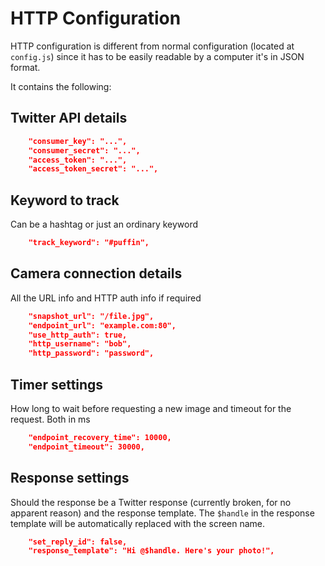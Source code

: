 # HTTP Configuration

HTTP configuration is different from normal configuration (located at `config.js`) since it has to be easily readable
by a computer it's in JSON format.

It contains the following:

## Twitter API details

```json
    "consumer_key": "...",
    "consumer_secret": "...",
    "access_token": "...",
    "access_token_secret": "...",
```

## Keyword to track
Can be a hashtag or just an ordinary keyword

```json
    "track_keyword": "#puffin",
```

## Camera connection details
All the URL info and HTTP auth info if required

```json
    "snapshot_url": "/file.jpg",
    "endpoint_url": "example.com:80",
    "use_http_auth": true,
    "http_username": "bob",
    "http_password": "password",
```

## Timer settings
How long to wait before requesting a new image and timeout for the request. Both in ms

```json
    "endpoint_recovery_time": 10000,
    "endpoint_timeout": 30000,
```

## Response settings
Should the response be a Twitter response (currently broken, for no apparent reason) and the response template.
The `$handle` in the response template will be automatically replaced with the screen name.

```json
    "set_reply_id": false,
    "response_template": "Hi @$handle. Here's your photo!",
```
